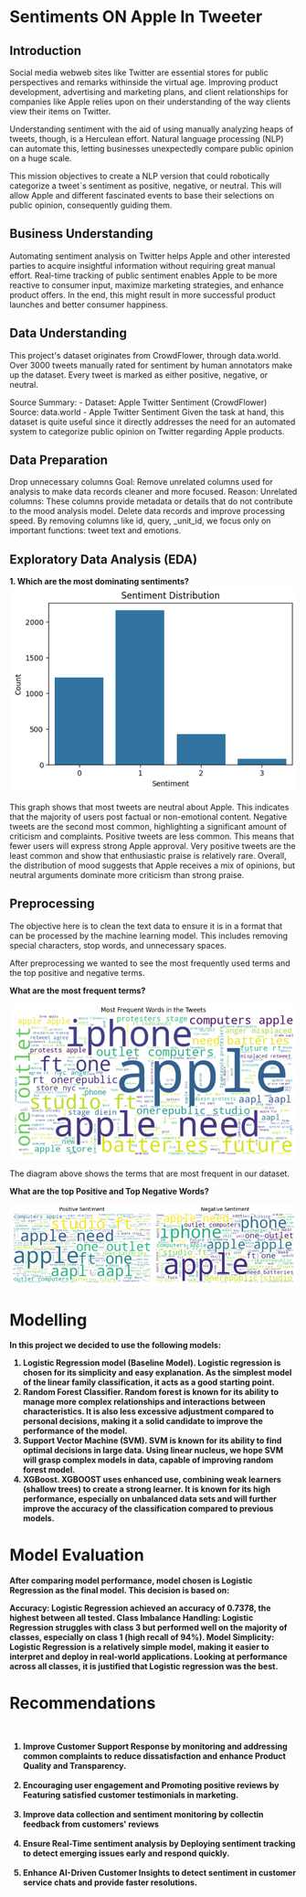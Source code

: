 <h1>Sentiments ON Apple In Tweeter </h1>
<h2>Introduction</h2>
Social media webweb sites like Twitter are essential stores for public perspectives and remarks withinside the virtual age. Improving product development, advertising and marketing plans, and client relationships for companies like Apple relies upon on their understanding of the way clients view their items on Twitter.

Understanding sentiment with the aid of using manually analyzing heaps of tweets, though, is a Herculean effort. Natural language processing (NLP) can automate this, letting businesses unexpectedly compare public opinion on a huge scale.

This mission objectives to create a NLP version that could robotically categorize a tweet`s sentiment as positive, negative, or neutral. This will allow Apple and different fascinated events to base their selections on public opinion, consequently guiding them. </br>

<h2>Business Understanding</h2>
Automating sentiment analysis on Twitter helps Apple and other interested parties to acquire insightful information without requiring great manual effort. Real-time tracking of public sentiment enables Apple to be more reactive to consumer input, maximize marketing strategies, and enhance product offers. In the end, this might result in more successful product launches and better consumer happiness.
<h2>Data Understanding</h2>
This project's dataset originates from CrowdFlower, through data.world. Over 3000 tweets manually rated for sentiment by human annotators make up the dataset. Every tweet is marked as either positive, negative, or neutral.

Source Summary: - Dataset: Apple Twitter Sentiment (CrowdFlower)
Source: data.world - Apple Twitter Sentiment
Given the task at hand, this dataset is quite useful since it directly addresses the need for an automated system to categorize public opinion on Twitter regarding Apple products. </br>

<h2>Data Preparation</h2>
Drop unnecessary columns
Goal: Remove unrelated columns used for analysis to make data records cleaner and more focused.
Reason:
Unrelated columns: These columns provide metadata or details that do not contribute to the mood analysis model. Delete data records and improve processing speed.
By removing columns like id, query, _unit_id, we focus only on important functions: tweet text and emotions. </br>

<h2>Exploratory Data Analysis (EDA)</h2>
<b>1. Which are the most dominating sentiments?</b>
<img src="https://github.com/BLACKSPI/Phase_4_project/blob/45745d0efe21023f899bd84617a19cdca72b2de1/Sentiment%20distribution.png", alt="sentiment distribution">

<p>This graph shows that most tweets are neutral about Apple. This indicates that the majority of users post factual or non-emotional content. Negative tweets are the second most common, highlighting a significant amount of criticism and complaints. Positive tweets are less common. This means that fewer users will express strong Apple approval. Very positive tweets are the least common and show that enthusiastic praise is relatively rare. Overall, the  distribution of mood suggests that  Apple receives a mix of opinions, but neutral arguments dominate more criticism than strong praise.</p>

<h2>Preprocessing</h2>
The objective here is to clean the text data to ensure it is in a format that can be processed by the machine learning model. This includes removing special characters, stop words, and unnecessary spaces.

<p>After preprocessing we wanted to see the most frequently used terms and the top positive and negative terms.</p>

<b>What are the most frequent terms?</b>
<p><img src="https://github.com/BLACKSPI/Phase_4_project/blob/762364260af5a88a99a2d665067cc714cd34e085/most%20used%20terms.png"></p>
<p>The diagram above shows the terms that are most frequent in our dataset.</p>

<b>What are the top Positive and Top Negative Words?<b/>
<p><img src="https://github.com/BLACKSPI/Phase_4_project/blob/6a39c7c8e84939df204568c3c90a243d3e63f907/positive%20vs%20negative.png", alt="image"></p>

<h1>Modelling</h1>
In this project we decided to use the following models:
<ol><li>Logistic Regression model (Baseline Model).
 Logistic regression is chosen for its simplicity and easy explanation. As the simplest model of the linear family classification, it acts as a good starting point.</li>
 <li>Random Forest Classifier. Random forest is known for its ability to manage more complex relationships and interactions between characteristics. It is also less excessive adjustment compared to personal decisions, making it a solid candidate to improve the performance of the model.</li>
 <li>Support Vector Machine (SVM). SVM is known for its ability to find optimal decisions in large data. Using linear nucleus, we hope SVM will grasp complex models in data, capable of improving random forest model.
 </li>
 <li>XGBoost. XGBOOST uses enhanced use, combining weak learners (shallow trees) to create a strong learner. It is known for its high performance, especially on unbalanced data sets and will further improve the accuracy of the classification compared to previous models.</li>
</ol> 

<h1>Model Evaluation</h1>
<p>After comparing model performance, model chosen is Logistic Regression as the final model. This decision is based on:

Accuracy: Logistic Regression achieved an accuracy of 0.7378, the highest between all tested.
Class Imbalance Handling: Logistic Regression struggles with class 3 but performed well on the majority of classes, especially on class 1 (high recall of 94%).
Model Simplicity: Logistic Regression is a relatively simple model, making it easier to interpret and deploy in real-world applications.
Looking at performance across all classes, it is justified that Logistic regression was the best.</p>

<h1>Recommendations</h1> </br>
<ol><li>Improve Customer Support Response by monitoring and addressing common 
   complaints to reduce dissatisfaction and enhance Product Quality and Transparency.</li>
 </br>
 <li>Encouraging user engagement and Promoting positive reviews by Featuring 
   satisfied customer testimonials in marketing.</li>
</br>
<li>Improve data collection and sentiment monitoring by collectin feedback      from customers' reviews</li>
</br>
<li>Ensure Real-Time sentiment analysis by Deploying sentiment tracking to  
   detect emerging issues early and respond quickly.</li>
</br>
<li>Enhance AI-Driven Customer Insights to detect sentiment in customer service 
   chats and provide faster resolutions.</li></ol>



